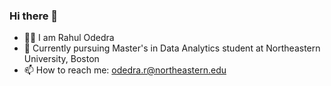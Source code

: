 ### Hi there 👋
- 👨‍💻 I am Rahul Odedra
- 🔭 Currently pursuing Master's in Data Analytics student at Northeastern University, Boston
- 📫 How to reach me: odedra.r@northeastern.edu

